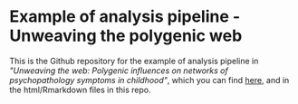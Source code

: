 # Example of analysis pipeline - Unweaving the polygenic web


This is the Github repository for the example of analysis pipeline in *"Unweaving the web: Polygenic influences on networks of psychopathology symptoms in childhood"*, which you can find [here](), and in the html/Rmarkdown files in this repo.